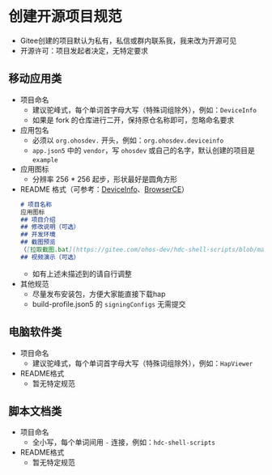 # 创建开源项目规范

- Gitee创建的项目默认为私有，私信或群内联系我，我来改为开源可见
- 开源许可：项目发起者决定，无特定要求

## 移动应用类

- 项目命名
  - 建议驼峰式，每个单词首字母大写（特殊词组除外），例如：`DeviceInfo`
  - 如果是 fork 的仓库进行二开，保持原仓名称即可，忽略命名要求
- 应用包名
  - 必须以 `org.ohosdev.` 开头，例如：`org.ohosdev.deviceinfo`
  - `app.json5` 中的 `vendor`，写 `ohosdev` 或自己的名字，默认创建的项目是 `example`
- 应用图标
  - 分辨率 256 * 256 起步，形状最好是圆角方形
- README 格式（可参考：[DeviceInfo](https://gitee.com/ohos-dev/device-info)、[BrowserCE](https://gitee.com/ohos-dev/browser-ce)）
    ```md
    # 项目名称
    应用图标
    ## 项目介绍
    ## 修改说明（可选）
    ## 开发环境
    ## 截图预览
    （[拉取截图.bat](https://gitee.com/ohos-dev/hdc-shell-scripts/blob/master/%E6%8B%89%E5%8F%96%E6%89%8B%E6%9C%BA%E6%88%AA%E5%9B%BE%E7%9B%AE%E5%BD%95.bat)，压缩推荐：[图压](https://tuya.xinxiao.tech)）
    ## 视频演示（可选）
    ```
  - 如有上述未描述到的请自行调整
- 其他规范
  - 尽量发布安装包，方便大家能直接下载hap
  - build-profile.json5 的 `signingConfigs` 无需提交

## 电脑软件类

- 项目命名
  - 建议驼峰式，每个单词首字母大写（特殊词组除外），例如：`HapViewer`
- README格式
  - 暂无特定规范

## 脚本文档类

- 项目命名
  - 全小写，每个单词间用 `-` 连接，例如：`hdc-shell-scripts`
- README格式
  - 暂无特定规范
